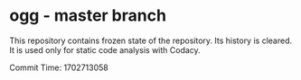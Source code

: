 # ogg - master branch

This repository contains frozen state of the repository.
Its history is cleared. It is used only for static code
analysis with Codacy.

Commit Time: 1702713058